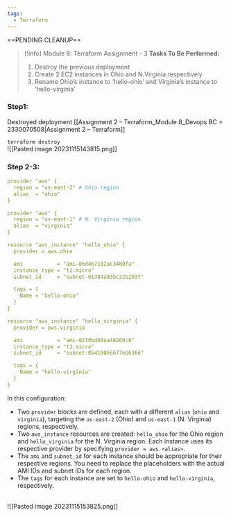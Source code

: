 ```yaml
---
tags:
  - Terraform
---
```

==PENDING CLEANUP==
> [!info] Module 8: Terraform Assignment - 3
> **Tasks To Be Performed:** 
> 1. Destroy the previous deployment 
> 2. Create 2 EC2 instances in Ohio and N.Virginia respectively 
> 3. Rename Ohio’s instance to ‘hello-ohio’ and Virginia’s instance to ‘hello-virginia’

### Step1:

Destroyed deployment [[Assignment 2 – Terraform_Module 8_Devops BC = 2330070508|Assignment 2 – Terraform]]

`terraform destroy`
<br>![[Pasted image 20231115143815.png]]

### Step 2-3:

```yaml
provider "aws" {
  region = "us-east-2" # Ohio region
  alias  = "ohio"
}

provider "aws" {
  region = "us-east-1" # N. Virginia region
  alias  = "virginia"
}

resource "aws_instance" "hello_ohio" {
  provider = aws.ohio

  ami           = "ami-06d4b7182ac3480fa"
  instance_type = "t2.micro"
  subnet_id     = "subnet-01384a93bc22b2937" 

  tags = {
    Name = "hello-ohio"
  }
}

resource "aws_instance" "hello_virginia" {
  provider = aws.virginia

  ami           = "ami-0230bd60aa48260c6"
  instance_type = "t2.micro"
  subnet_id     = "subnet-05419866677eb6366"

  tags = {
    Name = "hello-virginia"
  }
}
```

In this configuration:

- Two `provider` blocks are defined, each with a different `alias` (`ohio` and `virginia`), targeting the `us-east-2` (Ohio) and `us-east-1` (N. Virginia) regions, respectively.
- Two `aws_instance` resources are created: `hello_ohio` for the Ohio region and `hello_virginia` for the N. Virginia region. Each instance uses its respective provider by specifying `provider = aws.<alias>`.
- The `ami` and `subnet_id` for each instance should be appropriate for their respective regions. You need to replace the placeholders with the actual AMI IDs and subnet IDs for each region.
- The `tags` for each instance are set to `hello-ohio` and `hello-virginia`, respectively.

<br>![[Pasted image 20231115153825.png]]

